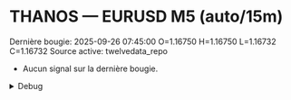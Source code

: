 # THANOS — EURUSD M5 (auto/15m)
Dernière bougie: 2025-09-26 07:45:00  O=1.16750  H=1.16750  L=1.16732  C=1.16732
Source active: twelvedata_repo

- Aucun signal sur la dernière bougie.

<details><summary>Debug</summary>

- TD_API_KEY manquant.

</details>